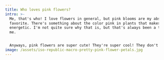 ```yaml
---
title: Who loves pink flowers?
intro: >-
  Me, that's who! I love flowers in general, but pink blooms are my absolute
  favorite. There's something about the color pink in plants that makes me feel
  energetic. I'm not quite sure why that is, but that's always been a thing for
  me.


  Anyways, pink flowers are super cute! They're super cool! They don't always smell good, but that's always the case, right? Ahaha~
image: /assets/iso-republic-macro-pretty-pink-flower-petals.jpg
---
```

